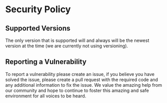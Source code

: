 # Security Policy

## Supported Versions

The only version that is supported will and always will be the newest version at the time (we are currently not using versioning).

<!---| Version | Supported          |
| ------- | ------------------ |
| 5.1.x   | :white_check_mark: |
| 5.0.x   | :x:                |
| 4.0.x   | :white_check_mark: |
| < 4.0   | :x:                |
--->

## Reporting a Vulnerability

To report a vulnerability please create an issue, if you believe you have solved the issue, please create a pull request with the required code and any additional information to fix the issue. We value the amazing help from our community and hope to continue to foster this amazing and safe environment for all voices to be heard.
